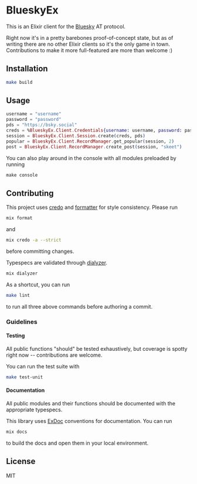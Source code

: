 # BlueskyEx

This is an Elixir client for the [Bluesky](https://blueskyweb.xyz/) AT protocol.

Right now it's in a pretty barebones proof-of-concept state, but as of writing
there are no other Elixir clients so it's the only game in town. Contributions
to make it more full-featured are more than welcome :)

## Installation

```sh
make build
```

## Usage

```elixir
username = "username"
password = "password"
pds = "https://bsky.social"
creds = %BlueskyEx.Client.Credentials{username: username, password: password}
session = BlueskyEx.Client.Session.create(creds, pds)
popular = BlueskyEx.Client.RecordManager.get_popular(session, 2)
post = BlueskyEx.Client.RecordManager.create_post(session, "skeet")
```

You can also play around in the console with all modules preloaded by running

```elixir
make console
```

## Contributing

This project uses [credo](http://credo-ci.org/) and
[formatter](https://hexdocs.pm/mix/master/Mix.Tasks.Format.html) for style
consistency. Please run

```sh
mix format
```

and

```sh
mix credo -a --strict
```

before committing changes.

Typespecs are validated through
[dialyzer](https://github.com/jeremyjh/dialyxir).

```sh
mix dialyzer
```

As a shortcut, you can run

```sh
make lint
```

to run all three above commands before authoring a commit.

### Guidelines

#### Testing

All public functions "should" be tested exhaustively, but coverage is spotty
right now -- contributions are welcome.

You can run the test suite with

```sh
make test-unit
```

#### Documentation

All public modules and their functions should be documented with the
appropriate typespecs.

This library uses
[ExDoc](https://hexdocs.pm/elixir/1.12/writing-documentation.html)
conventions for documentation. You can run

```sh
mix docs
```

to build the docs and open them in your local environment.

## License

MIT
